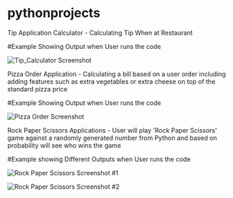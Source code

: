 # pythonprojects
Tip Application Calculator - Calculating Tip When at Restaurant


#Example Showing Output when User runs the code




![Tip_Calculator Screenshot](https://user-images.githubusercontent.com/98291128/150799348-c06dd6ed-5ce6-483c-8574-5b1bbf942d35.PNG)



Pizza Order Application - Calculating a bill based on a user order including adding features such as extra vegetables or extra cheese on top of the standard pizza price

#Example Showing Output when User runs the code


![Pizza Order Screenshot](https://user-images.githubusercontent.com/98291128/150803913-10eab496-bd75-402a-8659-fe0792088006.PNG)


Rock Paper Scissors Applications - User will play 'Rock Paper Scissors' game against a randomly generated number from Python and based on probability will see who wins the game 

#Example showing Different Outputs when User runs the code 



![Rock Paper Scissors Screenshot #1](https://user-images.githubusercontent.com/98291128/150834803-7e8cffb5-bcaa-4a8a-ba63-8805cf031323.PNG)




![Rock Paper Scissors Screenshot #2](https://user-images.githubusercontent.com/98291128/150834812-e3910dbb-f79b-4b05-821f-d7ec68563c0d.PNG)



